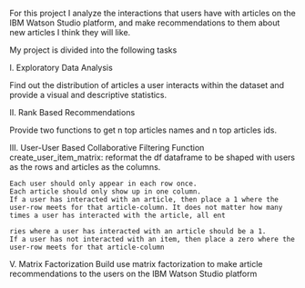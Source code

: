 For this project I analyze the interactions that users have with articles on the IBM Watson Studio platform, and make recommendations to them about new articles I think they will like.

My project is divided into the following tasks

I. Exploratory Data Analysis

Find out the distribution of articles a user interacts within the dataset and provide a visual and descriptive statistics.

II. Rank Based Recommendations

Provide two functions to get n top articles names and n top articles ids.

III. User-User Based Collaborative Filtering Function create_user_item_matrix: reformat the df dataframe to be shaped with users as the rows and articles as the columns.

    Each user should only appear in each row once.
    Each article should only show up in one column.
    If a user has interacted with an article, then place a 1 where the user-row meets for that article-column. It does not matter how many times a user has interacted with the article, all ent

    ries where a user has interacted with an article should be a 1.
    If a user has not interacted with an item, then place a zero where the user-row meets for that article-column

V. Matrix Factorization Build use matrix factorization to make article recommendations to the users on the IBM Watson Studio platform

    

